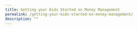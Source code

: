 ```yaml
---
title: Getting your Kids Started on Money Management
permalink: /getting-your-kids-started-on-money-management/
description: ""
---
```


